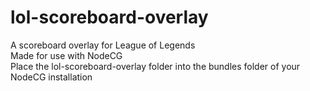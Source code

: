 # lol-scoreboard-overlay  
A scoreboard overlay for League of Legends  
Made for use with NodeCG  
Place the lol-scoreboard-overlay folder into the bundles folder of your NodeCG installation
